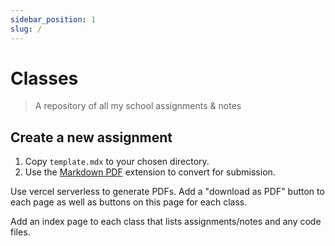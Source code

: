 ```yaml
---
sidebar_position: 1
slug: /
---
```


# Classes

> A repository of all my school assignments & notes

## Create a new assignment

1. Copy `template.mdx` to your chosen directory.
2. Use the [Markdown PDF](https://marketplace.visualstudio.com/items?itemName=yzane.markdown-pdf) extension to convert for submission.


Use vercel serverless to generate PDFs. Add a "download as PDF" button to each page as well as buttons on this page for each class.

Add an index page to each class that lists assignments/notes and any code files.